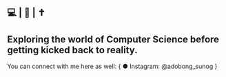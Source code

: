💻 | 🎸 | ✝
-------------------
Exploring the world of Computer Science before getting kicked back to reality.
-------------------
You can connect with me here as well:
     {
        ● Instagram: @adobong_sunog
     }
<!---
AncientSoup/AncientSoup is a ✨ special ✨ repository because its `README.md` (this file) appears on your GitHub profile.
You can click the Preview link to take a look at your changes.
--->
